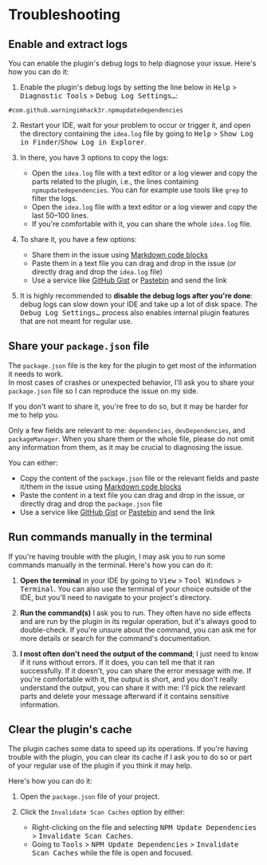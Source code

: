 # Troubleshooting

## Enable and extract logs

You can enable the plugin's debug logs to help diagnose your issue. Here's how you can do it:

1. Enable the plugin's debug logs by setting the line below in <kbd>Help</kbd> > <kbd>Diagnostic Tools</kbd> > <kbd>Debug Log Settings…</kbd>:
  ```
  #com.github.warningimhack3r.npmupdatedependencies
  ```

2. Restart your IDE, wait for your problem to occur or trigger it, and open the directory containing the `idea.log` file by going to <kbd>Help</kbd> > <kbd>Show Log in Finder</kbd>/<kbd>Show Log in Explorer</kbd>.

3. In there, you have 3 options to copy the logs:
   - Open the `idea.log` file with a text editor or a log viewer and copy the parts related to the plugin, i.e., the lines containing `npmupdatedependencies`. You can for example use tools like `grep` to filter the logs.
   - Open the `idea.log` file with a text editor or a log viewer and copy the last 50–100 lines.
   - If you're comfortable with it, you can share the whole `idea.log` file.

4. To share it, you have a few options:
   - Share them in the issue using [Markdown code blocks](https://docs.github.com/en/get-started/writing-on-github/working-with-advanced-formatting/creating-and-highlighting-code-blocks#fenced-code-blocks)
   - Paste them in a text file you can drag and drop in the issue (or directly drag and drop the `idea.log` file)
   - Use a service like [GitHub Gist](https://gist.github.com/) or [Pastebin](https://pastebin.com/) and send the link

5. It is highly recommended to **disable the debug logs after you're done**: debug logs can slow down your IDE and take up a lot of disk space. The <kbd>Debug Log Settings…</kbd> process also enables internal plugin features that are not meant for regular use.

## Share your `package.json` file

The `package.json` file is the key for the plugin to get most of the information it needs to work.  
In most cases of crashes or unexpected behavior, I'll ask you to share your `package.json` file so I can reproduce the issue on my side.

If you don't want to share it, you're free to do so, but it may be harder for me to help you.

Only a few fields are relevant to me: `dependencies`, `devDependencies`, and `packageManager`. When you share them or the whole file, please do not omit any information from them, as it may be crucial to diagnosing the issue.

You can either:
- Copy the content of the `package.json` file or the relevant fields and paste it/them in the issue using [Markdown code blocks](https://docs.github.com/en/get-started/writing-on-github/working-with-advanced-formatting/creating-and-highlighting-code-blocks#fenced-code-blocks)
- Paste the content in a text file you can drag and drop in the issue, or directly drag and drop the `package.json` file
- Use a service like [GitHub Gist](https://gist.github.com/) or [Pastebin](https://pastebin.com/) and send the link

## Run commands manually in the terminal

If you're having trouble with the plugin, I may ask you to run some commands manually in the terminal. Here's how you can do it:

1. **Open the terminal** in your IDE by going to <kbd>View</kbd> > <kbd>Tool Windows</kbd> > <kbd>Terminal</kbd>. You can also use the terminal of your choice outside of the IDE, but you'll need to navigate to your project's directory.

2. **Run the command(s)** I ask you to run. They often have no side effects and are run by the plugin in its regular operation, but it's always good to double-check. If you're unsure about the command, you can ask me for more details or search for the command's documentation.

3. **I most often don't need the output of the command**; I just need to know if it runs without errors. If it does, you can tell me that it ran successfully. If it doesn't, you can share the error message with me. If you're comfortable with it, the output is short, and you don't really understand the output, you can share it with me: I'll pick the relevant parts and delete your message afterward if it contains sensitive information.

## Clear the plugin's cache

The plugin caches some data to speed up its operations. If you're having trouble with the plugin, you can clear its cache if I ask you to do so or part of your regular use of the plugin if you think it may help.

Here's how you can do it:

1. Open the `package.json` file of your project.

2. Click the `Invalidate Scan Caches` option by either:
   - Right-clicking on the file and selecting <kbd>NPM Update Dependencies</kbd> > <kbd>Invalidate Scan Caches</kbd>.
   - Going to <kbd>Tools</kbd> > <kbd>NPM Update Dependencies</kbd> > <kbd>Invalidate Scan Caches</kbd> while the file is open and focused.
